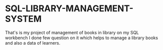 # SQL-LIBRARY-MANAGEMENT-SYSTEM
That's is my project of management of books in library on my SQL workbench 
I done few question on it which helps to manage a library books and also a data of learners. 
